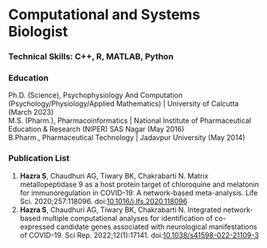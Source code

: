 # Computational and Systems Biologist

### Technical Skills: C++, R, MATLAB, Python

### Education
Ph.D. (Science), Psychophysiology And Computation (Psychology/Physiology/Applied Mathematics) | University of Calcutta (March 2023) <br>
M.S. (Pharm.), Pharmacoinformatics | National Institute of Pharmaceutical Education & Research (NIPER) SAS Nagar (May 2016) <br>
B.Pharm., Pharmaceutical Technology | Jadavpur University (May 2014) <br>

### Publication List
1. **Hazra S**, Chaudhuri AG, Tiwary BK, Chakrabarti N. Matrix metallopeptidase 9 as a host protein target of chloroquine and melatonin for immunoregulation in COVID-19: A network-based meta-analysis. Life Sci. 2020;257:118096. doi:[10.1016/j.lfs.2020.118096](https://doi.org/10.1016/j.lfs.2020.118096) <br>
2. **Hazra S**, Chaudhuri AG, Tiwary BK, Chakrabarti N. Integrated network-based multiple computational analyses for identification of co-expressed candidate genes associated with neurological manifestations of COVID-19. Sci Rep. 2022;12(1):17141. doi:[10.1038/s41598-022-21109-3](https://doi.org/10.1038/s41598-022-21109-3) <br>
